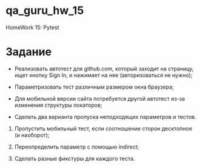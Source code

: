 # qa_guru_hw_15
HomeWork 15: Pytest

# Задание
- Реализовать автотест для github.com, который заходит на страницу, ищет кнопку Sign In, и нажимает на нее (авторизоваться не нужно);

- Параметризовать тест различным размером окна браузера;

- Для мобильной версии сайта потребуется другой автотест из-за изменения структуры локаторов;

- Сделать два варианта пропуска неподходящих параметров и тестов.



1. Пропустить мобильный тест, если соотношение сторон десктопное (и наоборот);

2. Переопределить параметр с помощью indirect;

3. Сделать разные фикстуры для каждого теста.


